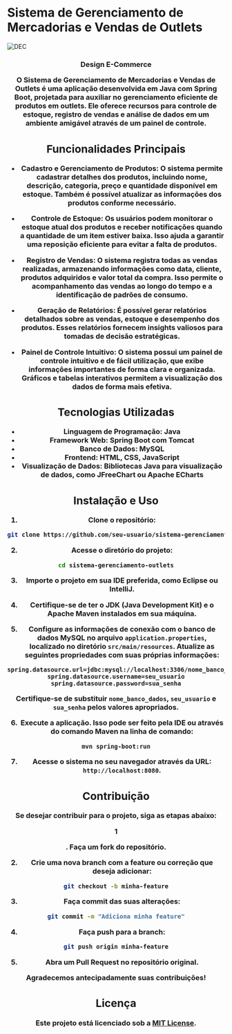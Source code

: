 # Sistema de Gerenciamento de Mercadorias e Vendas de Outlets

![DEC](https://github.com/gabs-mvb/E-commerce/assets/110927310/2ee492a1-100e-40eb-a765-fca0b91832ad)
<h3 align = "center">Design E-Commerce<h3\>
<p><p\>
  
O Sistema de Gerenciamento de Mercadorias e Vendas de Outlets é uma aplicação desenvolvida em Java com Spring Boot, projetada para auxiliar no gerenciamento eficiente de produtos em outlets. Ele oferece recursos para controle de estoque, registro de vendas e análise de dados em um ambiente amigável através de um painel de controle.

## Funcionalidades Principais

- Cadastro e Gerenciamento de Produtos: O sistema permite cadastrar detalhes dos produtos, incluindo nome, descrição, categoria, preço e quantidade disponível em estoque. Também é possível atualizar as informações dos produtos conforme necessário.

- Controle de Estoque: Os usuários podem monitorar o estoque atual dos produtos e receber notificações quando a quantidade de um item estiver baixa. Isso ajuda a garantir uma reposição eficiente para evitar a falta de produtos.

- Registro de Vendas: O sistema registra todas as vendas realizadas, armazenando informações como data, cliente, produtos adquiridos e valor total da compra. Isso permite o acompanhamento das vendas ao longo do tempo e a identificação de padrões de consumo.

- Geração de Relatórios: É possível gerar relatórios detalhados sobre as vendas, estoque e desempenho dos produtos. Esses relatórios fornecem insights valiosos para tomadas de decisão estratégicas.

- Painel de Controle Intuitivo: O sistema possui um painel de controle intuitivo e de fácil utilização, que exibe informações importantes de forma clara e organizada. Gráficos e tabelas interativos permitem a visualização dos dados de forma mais efetiva.

## Tecnologias Utilizadas

- Linguagem de Programação: Java
- Framework Web: Spring Boot com Tomcat
- Banco de Dados: MySQL
- Frontend: HTML, CSS, JavaScript
- Visualização de Dados: Bibliotecas Java para visualização de dados, como JFreeChart ou Apache ECharts

## Instalação e Uso

1. Clone o repositório:

```bash
git clone https://github.com/seu-usuario/sistema-gerenciamento-outlets.git
```

2. Acesse o diretório do projeto:

```bash
cd sistema-gerenciamento-outlets
```

3. Importe o projeto em sua IDE preferida, como Eclipse ou IntelliJ.

4. Certifique-se de ter o JDK (Java Development Kit) e o Apache Maven instalados em sua máquina.

5. Configure as informações de conexão com o banco de dados MySQL no arquivo `application.properties`, localizado no diretório `src/main/resources`. Atualize as seguintes propriedades com suas próprias informações:

```properties
spring.datasource.url=jdbc:mysql://localhost:3306/nome_banco_dados
spring.datasource.username=seu_usuario
spring.datasource.password=sua_senha
```

Certifique-se de substituir `nome_banco_dados`, `seu_usuario` e `sua_senha` pelos valores apropriados.

6. Execute a aplicação. Isso pode ser feito pela IDE ou através do comando Maven na linha de comando:

```bash
mvn spring-boot:run
```

7. Acesse o sistema no seu navegador através da URL: `http://localhost:8080`.

## Contribuição

Se desejar contribuir para o projeto, siga as etapas abaixo:

1

. Faça um fork do repositório.

2. Crie uma nova branch com a feature ou correção que deseja adicionar:

```bash
git checkout -b minha-feature
```

3. Faça commit das suas alterações:

```bash
git commit -m "Adiciona minha feature"
```

4. Faça push para a branch:

```bash
git push origin minha-feature
```

5. Abra um Pull Request no repositório original.

Agradecemos antecipadamente suas contribuições!

## Licença

Este projeto está licenciado sob a [MIT License](LICENSE).
